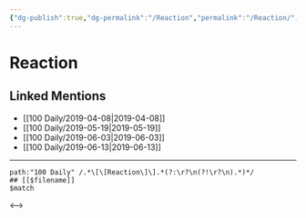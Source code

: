 ```yaml
---
{"dg-publish":true,"dg-permalink":"/Reaction","permalink":"/Reaction/","created":"2023-03-11T21:15:49.433+08:00","updated":"2023-03-11T21:15:49.848+08:00"}
---
```


# Reaction

## Linked Mentions
- [[100 Daily/2019-04-08\|2019-04-08]]
- [[100 Daily/2019-05-19\|2019-05-19]]
- [[100 Daily/2019-06-03\|2019-06-03]]
- [[100 Daily/2019-06-13\|2019-06-13]]


---

```expander
path:"100 Daily" /.*\[\[Reaction\]\].*(?:\r?\n(?!\r?\n).*)*/
## [[$filename]]
$match
```

<-->